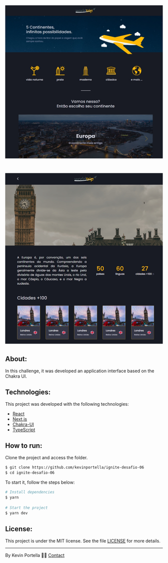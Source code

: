 <h1 align="center">
    <img src='./worldtrip.jpg'>
</h1>

<h1 align="center">
    <img src='./worldtrip_europe.jpg'>
</h1>

## About: 

In this challenge, it was developed
an application interface based on the Chakra UI. 

## Technologies:

This project was developed with the following technologies: 

- [React](https://reactjs.org)
- [Next.js](https://nextjs.org)
- [Chakra-UI](https://chakra-ui.com)
- [TypeScript](https://www.typescriptlang.org/)

## How to run:

Clone the project and access the folder.

```bash
$ git clone https://github.com/kevinportella/ignite-desafio-06
$ cd ignite-desafio-06
```

To start it, follow the steps below: 
```bash
# Install dependencies
$ yarn

# Start the project 
$ yarn dev
```

## License:

This project is under the MIT license. See the file [LICENSE](LICENSE.md) for more details.

---

By Kevin Portella 👋🏽 [Contact](https://www.linkedin.com/in/kevin-bohry-58a4614b/)
